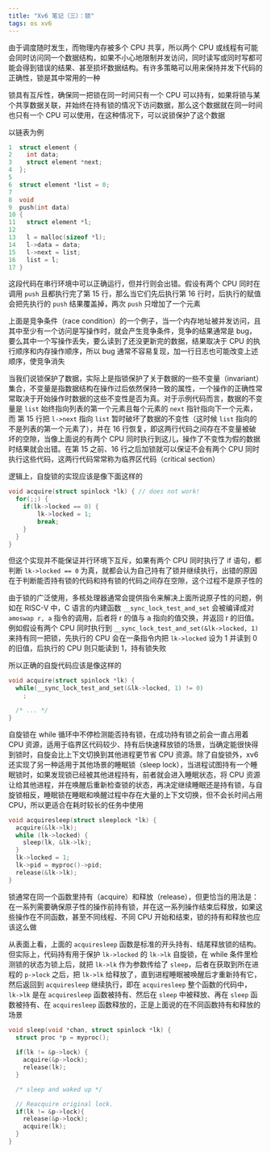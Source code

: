 ```yaml
---
title: "Xv6 笔记（三）：锁"
tags: os xv6
---
```


由于调度随时发生，而物理内存被多个 CPU 共享，所以两个 CPU 或线程有可能会同时访问同一个数据结构，如果不小心地限制并发访问，同时读写或同时写都可能会得到错误的结果、甚至损坏数据结构。有许多策略可以用来保持并发下代码的正确性，锁是其中常用的一种

<!--more-->

锁具有互斥性，确保同一把锁在同一时间只有一个 CPU 可以持有，如果将锁与某个共享数据关联，并始终在持有锁的情况下访问数据，那么这个数据就在同一时间也只有一个 CPU 可以使用，在这种情况下，可以说锁保护了这个数据

以链表为例

```c
1  struct element {
2    int data;
3    struct element *next;
4  };
5
6  struct element *list = 0; 
7
8  void
9  push(int data)
10 {
11   struct element *l;
12
13   l = malloc(sizeof *l);
14   l->data = data;
15   l->next = list;
16   list = l;
17 }
```

这段代码在串行环境中可以正确运行，但并行则会出错。假设有两个 CPU 同时在调用 `push` 且都执行完了第 15 行，那么当它们先后执行第 16 行时，后执行的赋值会把先执行的 `push` 结果覆盖掉，两次 `push` 只增加了一个元素

上面是竞争条件（race condition）的一个例子，当一个内存地址被并发访问，且其中至少有一个访问是写操作时，就会产生竞争条件，竞争的结果通常是 bug，要么其中一个写操作丢失，要么读到了还没更新完的数据，结果取决于 CPU 的执行顺序和内存操作顺序，所以 bug 通常不容易复现，加一行日志也可能改变上述顺序，使竞争消失

当我们说锁保护了数据，实际上是指锁保护了关于数据的一些不变量（invariant）集合，不变量是指数据结构在操作过后依然保持一致的属性，一个操作的正确性常常取决于开始操作时数据的这些不变性是否为真。对于示例代码而言，数据的不变量是 `list` 始终指向列表的第一个元素且每个元素的 `next` 指针指向下一个元素，而 第 15 行把 `l->next` 指向 `list` 暂时破坏了数据的不变性（这时候 `list` 指向的不是列表的第一个元素了），并在 16 行恢复，即这两行代码之间存在不变量被破坏的空隙，当像上面说的有两个 CPU 同时执行到这儿，操作了不变性为假的数据时结果就会出错。在第 15 之前、16 行之后加锁就可以保证不会有两个 CPU 同时执行这些代码，这两行代码常常称为临界区代码（critical section）

逻辑上，自旋锁的实现应该是像下面这样的

```c
void acquire(struct spinlock *lk) { // does not work!
  for(;;) {
    if(lk->locked == 0) {
        lk->locked = 1;
        break; 
    }
  } 
}
```

但这个实现并不能保证并行环境下互斥，如果有两个 CPU 同时执行了 if 语句，都判断 `lk->locked == 0` 为真，就都会认为自己持有了锁并继续执行，出错的原因在于判断能否持有锁的代码和持有锁的代码之间存在空隙，这个过程不是原子性的

由于锁的广泛使用，多核处理器通常会提供指令来解决上面所说原子性的问题，例如在 RISC-V 中，C 语言的内建函数 `__sync_lock_test_and_set` 会被编译成对 `amoswap r, a` 指令的调用，后者将 r 的值与 a 指向的值交换，并返回 r 的旧值。例如假设有两个 CPU 同时执行到 `__sync_lock_test_and_set(&lk->locked, 1)` 来持有同一把锁，先执行的 CPU 会在一条指令内把 `lk->locked` 设为 1 并读到 0 的旧值，后执行的 CPU 则只能读到 1，持有锁失败

所以正确的自旋代码应该是像这样的

```c
void acquire(struct spinlock *lk) {
  while(__sync_lock_test_and_set(&lk->locked, 1) != 0)
    ;

  /* ... */
}
```

自旋锁在 while 循环中不停检测能否持有锁，在成功持有锁之前会一直占用着 CPU 资源，适用于临界区代码较少、持有后快速释放锁的场景，当确定能很快得到锁时，自旋会比上下文切换到其他进程更节省 CPU 资源。除了自旋锁外，xv6 还实现了另一种适用于其他场景的睡眠锁（sleep lock），当进程试图持有一个睡眠锁时，如果发现锁已经被其他进程持有，前者就会进入睡眠状态，将 CPU 资源让给其他进程，并在唤醒后重新检查锁的状态，再决定继续睡眠还是持有锁，与自旋锁相反，睡眠锁在睡眠和唤醒过程中存在大量的上下文切换，但不会长时间占用 CPU，所以更适合在耗时较长的任务中使用

```c
void acquiresleep(struct sleeplock *lk) {
  acquire(&lk->lk);
  while (lk->locked) {
    sleep(lk, &lk->lk);
  }
  lk->locked = 1;
  lk->pid = myproc()->pid;
  release(&lk->lk);
}
```

锁通常在同一个函数里持有（acquire）和释放（release），但更恰当的用法是：在一系列需要确保原子性的操作前持有锁，并在这一系列操作结束后释放，如果这些操作在不同函数，甚至不同线程、不同 CPU 开始和结束，锁的持有和释放也应该这么做

从表面上看，上面的 `acquiresleep` 函数是标准的开头持有、结尾释放锁的结构。但实际上，代码持有用于保护 `lk->locked` 的 `lk->lk` 自旋锁，在 while 条件里检测锁的状态为锁上后，就把 `lk->lk` 作为参数传给了 `sleep`，后者在获取到所在进程的 `p->lock` 之后，把 `lk->lk` 给释放了，直到进程睡眠被唤醒后才重新持有它，然后返回到 `acquiresleep` 继续执行，即在 `acquiresleep` 整个函数的代码中， `lk->lk` 是在  `acquiresleep` 函数被持有、然后在 `sleep` 中被释放、再在 `sleep` 函数被持有、在  `acquiresleep` 函数释放的，正是上面说的在不同函数持有和释放的场景

```c
void sleep(void *chan, struct spinlock *lk) {
  struct proc *p = myproc();
  
  if(lk != &p->lock) {  
    acquire(&p->lock);
    release(lk);
  }

  /* sleep and waked up */

  // Reacquire original lock.
  if(lk != &p->lock){
    release(&p->lock);
    acquire(lk);
  }
}
```

